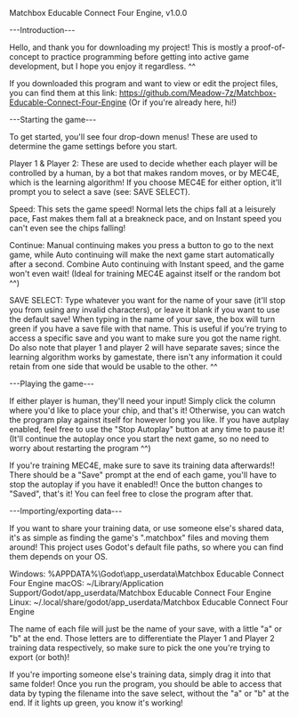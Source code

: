 Matchbox Educable Connect Four Engine, v1.0.0

---Introduction---

Hello, and thank you for downloading my project! This is mostly a proof-of-concept to practice programming before getting into active game development, but I hope you enjoy it regardless. ^^

If you downloaded this program and want to view or edit the project files, you can find them at this link: https://github.com/Meadow-7z/Matchbox-Educable-Connect-Four-Engine (Or if you're already here, hi!)



---Starting the game---

To get started, you'll see four drop-down menus! These are used to determine the game settings before you start.

Player 1 & Player 2: These are used to decide whether each player will be controlled by a human, by a bot that makes random moves, or by MEC4E, which is the learning algorithm! If you choose MEC4E for either option, it'll prompt you to select a save (see: SAVE SELECT).

Speed: This sets the game speed! Normal lets the chips fall at a leisurely pace, Fast makes them fall at a breakneck pace, and on Instant speed you can't even see the chips falling!

Continue: Manual continuing makes you press a button to go to the next game, while Auto continuing will make the next game start automatically after a second. Combine Auto continuing with Instant speed, and the game won't even wait! (Ideal for training MEC4E against itself or the random bot ^^)

SAVE SELECT: Type whatever you want for the name of your save (it'll stop you from using any invalid characters), or leave it blank if you want to use the default save! When typing in the name of your save, the box will turn green if you have a save file with that name. This is useful if you're trying to access a specific save and you want to make sure you got the name right. Do also note that player 1 and player 2 will have separate saves; since the learning algorithm works by gamestate, there isn't any information it could retain from one side that would be usable to the other. ^^



---Playing the game---

If either player is human, they'll need your input! Simply click the column where you'd like to place your chip, and that's it! Otherwise, you can watch the program play against itself for however long you like. If you have autplay enabled, feel free to use the "Stop Autoplay" button at any time to pause it! (It'll continue the autoplay once you start the next game, so no need to worry about restarting the program ^^)

If you're training MEC4E, make sure to save its training data afterwards!! There should be a "Save" prompt at the end of each game, you'll have to stop the autoplay if you have it enabled!! Once the button changes to "Saved", that's it! You can feel free to close the program after that.



---Importing/exporting data---

If you want to share your training data, or use someone else's shared data, it's as simple as finding the game's ".matchbox" files and moving them around! This project uses Godot's default file paths, so where you can find them depends on your OS.

Windows: %APPDATA%\Godot\app_userdata\Matchbox Educable Connect Four Engine
macOS: ~/Library/Application Support/Godot/app_userdata/Matchbox Educable Connect Four Engine
Linux: ~/.local/share/godot/app_userdata/Matchbox Educable Connect Four Engine

The name of each file will just be the name of your save, with a little "a" or "b" at the end. Those letters are to differentiate the Player 1 and Player 2 training data respectively, so make sure to pick the one you're trying to export (or both)!

If you're importing someone else's training data, simply drag it into that same folder! Once you run the program, you should be able to access that data by typing the filename into the save select, without the "a" or "b" at the end. If it lights up green, you know it's working!
